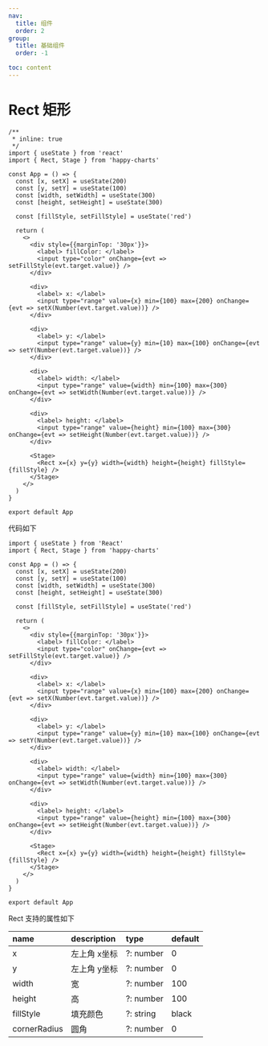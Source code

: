 ```yaml
---
nav: 
  title: 组件
  order: 2
group:
  title: 基础组件
  order: -1

toc: content
---
```


# Rect 矩形

```tsx
/**
 * inline: true
 */
import { useState } from 'react'
import { Rect, Stage } from 'happy-charts'

const App = () => {
  const [x, setX] = useState(200)
  const [y, setY] = useState(100)
  const [width, setWidth] = useState(300)
  const [height, setHeight] = useState(300)

  const [fillStyle, setFillStyle] = useState('red')

  return (
    <>
      <div style={{marginTop: '30px'}}>
        <label> fillColor: </label>
        <input type="color" onChange={evt => setFillStyle(evt.target.value)} />
      </div>

      <div>
        <label> x: </label>
        <input type="range" value={x} min={100} max={200} onChange={evt => setX(Number(evt.target.value))} />
      </div>

      <div>
        <label> y: </label>
        <input type="range" value={y} min={10} max={100} onChange={evt => setY(Number(evt.target.value))} />
      </div>

      <div>
        <label> width: </label>
        <input type="range" value={width} min={100} max={300} onChange={evt => setWidth(Number(evt.target.value))} />
      </div>

      <div>
        <label> height: </label>
        <input type="range" value={height} min={100} max={300} onChange={evt => setHeight(Number(evt.target.value))} />
      </div>

      <Stage>
        <Rect x={x} y={y} width={width} height={height} fillStyle={fillStyle} />
      </Stage>
    </>
  )
}

export default App
```

代码如下

```tsx | pure
import { useState } from 'React'
import { Rect, Stage } from 'happy-charts'

const App = () => {
  const [x, setX] = useState(200)
  const [y, setY] = useState(100)
  const [width, setWidth] = useState(300)
  const [height, setHeight] = useState(300)

  const [fillStyle, setFillStyle] = useState('red')

  return (
    <>
      <div style={{marginTop: '30px'}}>
        <label> fillColor: </label>
        <input type="color" onChange={evt => setFillStyle(evt.target.value)} />
      </div>

      <div>
        <label> x: </label>
        <input type="range" value={x} min={100} max={200} onChange={evt => setX(Number(evt.target.value))} />
      </div>

      <div>
        <label> y: </label>
        <input type="range" value={y} min={10} max={100} onChange={evt => setY(Number(evt.target.value))} />
      </div>

      <div>
        <label> width: </label>
        <input type="range" value={width} min={100} max={300} onChange={evt => setWidth(Number(evt.target.value))} />
      </div>

      <div>
        <label> height: </label>
        <input type="range" value={height} min={100} max={300} onChange={evt => setHeight(Number(evt.target.value))} />
      </div>

      <Stage>
        <Rect x={x} y={y} width={width} height={height} fillStyle={fillStyle} />
      </Stage>
    </>
  )
}

export default App
```

Rect 支持的属性如下

| name         | description | type      | default |
| :----------- | :---------- | :-------- | :------ |
| x            | 左上角 x坐标  | ?: number | 0       |
| y            | 左上角 y坐标  | ?: number | 0       |
| width        | 宽          | ?: number | 100     |
| height       | 高          | ?: number | 100     |
| fillStyle    | 填充颜色     | ?: string | black   |
| cornerRadius | 圆角        | ?: number | 0       |
